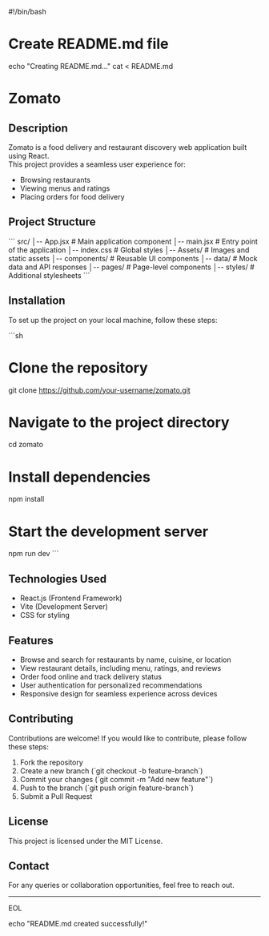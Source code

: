 #!/bin/bash

# Create README.md file
echo "Creating README.md..."
cat <<EOL > README.md
# Zomato

## Description
Zomato is a food delivery and restaurant discovery web application built using React.  
This project provides a seamless user experience for:
- Browsing restaurants
- Viewing menus and ratings
- Placing orders for food delivery  

## Project Structure
\`\`\`
src/
│-- App.jsx          # Main application component
│-- main.jsx         # Entry point of the application
│-- index.css        # Global styles
│-- Assets/          # Images and static assets
│-- components/      # Reusable UI components
│-- data/            # Mock data and API responses
│-- pages/           # Page-level components
│-- styles/          # Additional stylesheets
\`\`\`

## Installation
To set up the project on your local machine, follow these steps:

\`\`\`sh
# Clone the repository
git clone https://github.com/your-username/zomato.git

# Navigate to the project directory
cd zomato

# Install dependencies
npm install

# Start the development server
npm run dev
\`\`\`

## Technologies Used
- React.js (Frontend Framework)
- Vite (Development Server)
- CSS for styling

## Features
- Browse and search for restaurants by name, cuisine, or location
- View restaurant details, including menu, ratings, and reviews
- Order food online and track delivery status
- User authentication for personalized recommendations
- Responsive design for seamless experience across devices

## Contributing
Contributions are welcome! If you would like to contribute, please follow these steps:

1. Fork the repository
2. Create a new branch (\`git checkout -b feature-branch\`)
3. Commit your changes (\`git commit -m "Add new feature"\`)
4. Push to the branch (\`git push origin feature-branch\`)
5. Submit a Pull Request

## License
This project is licensed under the MIT License.

## Contact
For any queries or collaboration opportunities, feel free to reach out.

---
EOL

echo "README.md created successfully!"
